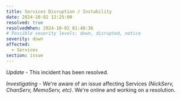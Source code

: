```yaml
---
title: Services Disruption / Instability
date: 2024-10-02 12:25:00
resolved: true
resolvedWhen: 2024-10-02 01:40:36
# Possible severity levels: down, disrupted, notice
severity: down
affected:
  - Services
section: issue
---
```


*Update* - This incident has been resolved.

*Investigating* - We're aware of an issue affecting Services _(NickServ, ChanServ, MemoServ, etc)_.  We're online and working on a resolution.
